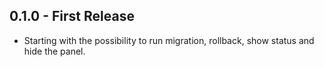 ## 0.1.0 - First Release
* Starting with the possibility to run migration, rollback, show status and hide the panel.
